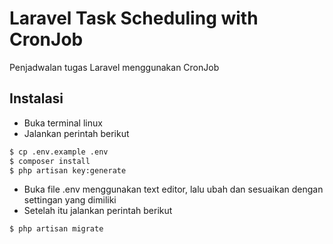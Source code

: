 # Laravel Task Scheduling with CronJob
Penjadwalan tugas Laravel menggunakan CronJob

## Instalasi
* Buka terminal linux
* Jalankan perintah berikut
```bash
$ cp .env.example .env
$ composer install
$ php artisan key:generate
```
* Buka file .env menggunakan text editor, lalu ubah dan sesuaikan dengan settingan yang dimiliki
* Setelah itu jalankan perintah berikut
``` bash
$ php artisan migrate
```
